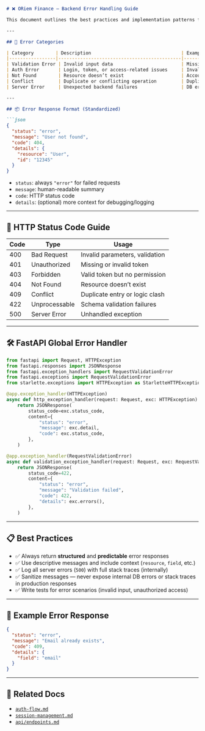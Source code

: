 ```markdown
# ❌ ORiem Finance – Backend Error Handling Guide

This document outlines the best practices and implementation patterns for handling errors in the **FastAPI backend** of ORiem Finance.

---

## 🧩 Error Categories

| Category        | Description                                 | Example                         |
|-----------------|---------------------------------------------|----------------------------------|
| Validation Error | Invalid input data                         | Missing required field           |
| Auth Error       | Login, token, or access-related issues     | Invalid token, unauthorized      |
| Not Found        | Resource doesn’t exist                     | Account ID not found             |
| Conflict         | Duplicate or conflicting operation         | Duplicate email or transaction   |
| Server Error     | Unexpected backend failures                | DB errors, logic exceptions      |

---

## 📦 Error Response Format (Standardized)

```json
{
  "status": "error",
  "message": "User not found",
  "code": 404,
  "details": {
    "resource": "User",
    "id": "12345"
  }
}
```

- `status`: always `"error"` for failed requests
- `message`: human-readable summary
- `code`: HTTP status code
- `details`: (optional) more context for debugging/logging

---

## 🚦 HTTP Status Code Guide

| Code | Type             | Usage                            |
|------|------------------|----------------------------------|
| 400  | Bad Request       | Invalid parameters, validation   |
| 401  | Unauthorized      | Missing or invalid token         |
| 403  | Forbidden         | Valid token but no permission    |
| 404  | Not Found         | Resource doesn’t exist           |
| 409  | Conflict          | Duplicate entry or logic clash   |
| 422  | Unprocessable     | Schema validation failures       |
| 500  | Server Error      | Unhandled exception              |

---

## 🛠️ FastAPI Global Error Handler

```python
from fastapi import Request, HTTPException
from fastapi.responses import JSONResponse
from fastapi.exception_handlers import RequestValidationError
from fastapi.exceptions import RequestValidationError
from starlette.exceptions import HTTPException as StarletteHTTPException

@app.exception_handler(HTTPException)
async def http_exception_handler(request: Request, exc: HTTPException):
    return JSONResponse(
        status_code=exc.status_code,
        content={
            "status": "error",
            "message": exc.detail,
            "code": exc.status_code,
        },
    )

@app.exception_handler(RequestValidationError)
async def validation_exception_handler(request: Request, exc: RequestValidationError):
    return JSONResponse(
        status_code=422,
        content={
            "status": "error",
            "message": "Validation failed",
            "code": 422,
            "details": exc.errors(),
        },
    )
```

---

## 📋 Best Practices

- ✅ Always return **structured** and **predictable** error responses
- ✅ Use descriptive messages and include context (`resource`, `field`, etc.)
- ✅ Log all server errors (`500`) with full stack traces (internally)
- ✅ Sanitize messages — never expose internal DB errors or stack traces in production responses
- ✅ Write tests for error scenarios (invalid input, unauthorized access)

---

## 🧪 Example Error Response

```json
{
  "status": "error",
  "message": "Email already exists",
  "code": 409,
  "details": {
    "field": "email"
  }
}
```

---

## 📁 Related Docs

- [`auth-flow.md`](auth-flow.md)
- [`session-management.md`](../auth/session-management.md)
- [`api/endpoints.md`](../api/endpoints.md)
```
